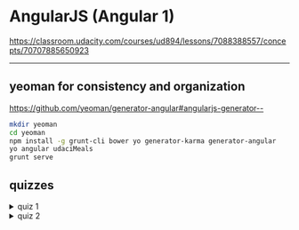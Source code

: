# AngularJS (Angular 1)

<https://classroom.udacity.com/courses/ud894/lessons/7088388557/concepts/70707885650923>

---

## yeoman for consistency and organization

<https://github.com/yeoman/generator-angular#angularjs-generator-->

```bash
mkdir yeoman
cd yeoman
npm install -g grunt-cli bower yo generator-karma generator-angular
yo angular udaciMeals
grunt serve
```

## quizzes

<details>
<summary>quiz 1</summary>

<https://github.com/udacity/FEF-Quiz-Angular-Up-and-Running>

```bash
gh repo clone udacity/FEF-Quiz-Angular-Up-and-Running
cd FEF-Quiz-Angular-Up-and-Running
npm install
bower install
grunt serve
```

Just:

- include the script for AngularJS
- add the `ng-app` attribute to the `<body>` tag

</details>

<details>
<summary>quiz 2</summary>

<https://github.com/udacity/FEF-Quiz-Angular-Module>

```bash
gh repo clone udacity/FEF-Quiz-Angular-Module
cd FEF-Quiz-Angular-Module
npm install; bower install; grunt serve
```

```js
// CREATE:
angular.module("legoBricks", []);

// and in another J file: (GET)
angular.module("newModuleQuizApp", ["legoBricks"]);
```

```html
<script src="scripts/legoBricks.js"></script>
```

```html
<body ng-app="newModuleQuizApp"></body>
```

</details>

